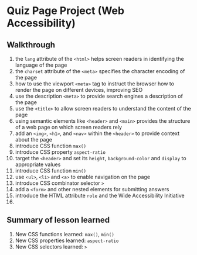 # Quiz Page Project (Web Accessibility)

## Walkthrough

1. the `lang` attribute of the `<html>` helps screen readers in identifying the
   language of the page
2. the `charset` attribute of the `<meta>` specifies the character encoding of
   the page
3. how to use the viewport `<meta>` tag to instruct the browser how to render
   the page on different devices, improving SEO
4. use the description `<meta>` to provide search engines a description of
   the page
5. use the `<title>` to allow screen readers to understand the content of the
   page
6. using semantic elements like `<header>` and `<main>` provides the structure
   of a web page on which screen readers rely
7. add an `<img>`, `<h1>`, and `<nav>` within the `<header>` to provide context
   about the page
8. introduce CSS function `max()`
9. introduce CSS property `aspect-ratio`
10. target the `<header>` and set its `height`, `background-color` and
    `display` to appropriate values
11. introduce CSS function `min()`
12. use `<ul>`, `<li>` and `<a>` to enable navigation on the page
13. introduce CSS combinator selector `>`
14. add a `<form>` and other nested elements for submitting answers
15. introduce the HTML attribute `role` and the Wide Accessibility Initiative
16.

## Summary of lesson learned

1. New CSS functions learned: `max()`, `min()`
2. New CSS properties learned: `aspect-ratio`
3. New CSS selectors learned: `>`
